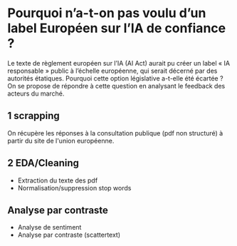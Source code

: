 # Pourquoi n’a-t-on pas voulu d’un label Européen sur l’IA de confiance ?
Le texte de règlement européen sur l’IA (AI Act)  aurait pu créer un label « IA responsable » public à l’échelle européenne, qui serait décerné par des autorités étatiques. Pourquoi cette option législative a-t-elle été écartée ? On se propose de répondre à cette question en analysant le feedback des acteurs du marché. 
## 1 scrapping  
On récupère les réponses à la consultation publique (pdf non structuré) à partir du site de l'union européenne.
## 2 EDA/Cleaning
* Extraction du texte des pdf
* Normalisation/suppression stop words
## Analyse par contraste
* Analyse de sentiment
* Analyse par contraste (scattertext)
